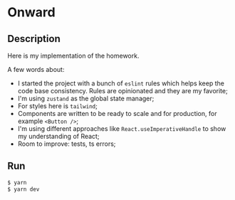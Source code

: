 # Onward

## Description

Here is my implementation of the homework.

A few words about:

- I started the project with a bunch of `eslint` rules which helps keep the code base consistency. Rules are opinionated and they are my favorite;
- I'm using `zustand` as the global state manager;
- For styles here is `tailwind`;
- Components are written to be ready to scale and for production, for example `<Button />`;
- I'm using different approaches like `React.useImperativeHandle` to show my understanding of React;
- Room to improve: tests, ts errors;

## Run

```sh
$ yarn
$ yarn dev
```
